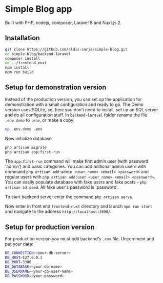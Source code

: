 # Simple Blog app
Built with PHP, nodejs, composer, Laravel 8 and Nuxt.js 2. 

## Installation

```bash
git clone https://github.com/aldis-sarja/simple-blog.git
cd simple-blog/backend-laravel
composer install
cd ../frontend-nuxt
npm install
npm run build
```

## Setup for demonstration version
Instead of the production version, you can set up the application for demonstration with a small configuration and ready to go.
The Demo version uses SQLite, so, here you don't need to install, set up an SQL server and do all configuration stuff.
In `backend-laravel` folder rename the file `.env.demo` to `.env`, or make a copy:
```bash
cp .env.demo .env
```

Now initialize database
```bash
php artisan migrate
php artisan app:first-run
```

The `app:first-run` command will make first admin user (with password 'admin') and basic categories.
You can add aditional admin users with command `php artisan add:admin <user_name> <email> <password>`
and regular users with `php artisan add:user <user_name> <email> <password>`.
You can easily populate database with fake users and fake posts - `php artisan bd:seed`.
All fake user's password is 'password'.

To start backend server enter the command `php artisan serve`.

Now enter in front end `frontend-nuxt` directory and launch `npm run start`
and navigate to the address `http://localhost:3000/`.

## Setup for production version
For production version you must edit backend's `.env` file. Uncomment and put your data:
```bash
DB_CONNECTION=<your-db-server>
DB_HOST=127.0.0.1
DB_PORT=3306
DB_DATABASE=<your-db-name>
DB_USERNAME=<your-db-user-name>
DB_PASSWORD=<your-password>
```

